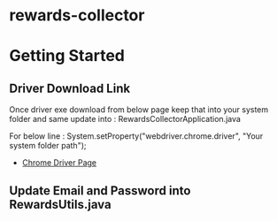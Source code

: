 # rewards-collector
# Getting Started

## Driver Download Link
Once driver exe download from below page keep that into your system folder
and same update into :  RewardsCollectorApplication.java

For below line : 
System.setProperty("webdriver.chrome.driver", "Your system folder path");

* [Chrome Driver Page](https://googlechromelabs.github.io/chrome-for-testing/)


## Update Email and Password into RewardsUtils.java


